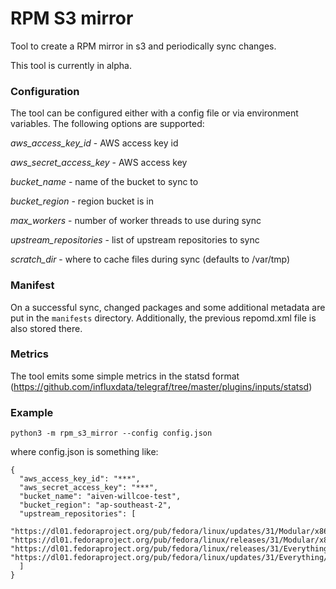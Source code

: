 # RPM S3 mirror

Tool to create a RPM mirror in s3 and periodically sync changes.

This tool is currently in alpha.

### Configuration

The tool can be configured either with a config file or via environment variables. The following options are supported:

*aws_access_key_id* - AWS access key id 

*aws_secret_access_key* - AWS access key

*bucket_name* - name of the bucket to sync to

*bucket_region* - region bucket is in

*max_workers* - number of worker threads to use during sync

*upstream_repositories* - list of upstream repositories to sync

*scratch_dir* - where to cache files during sync (defaults to /var/tmp)

### Manifest

On a successful sync, changed packages and some additional metadata are put in the `manifests` directory. Additionally, the previous repomd.xml file is also stored there.

### Metrics

The tool emits some simple metrics in the statsd format (https://github.com/influxdata/telegraf/tree/master/plugins/inputs/statsd)

### Example

```
python3 -m rpm_s3_mirror --config config.json
```

where config.json is something like:
```
{
  "aws_access_key_id": "***",
  "aws_secret_access_key": "***",
  "bucket_name": "aiven-willcoe-test",
  "bucket_region": "ap-southeast-2",
  "upstream_repositories": [
    "https://dl01.fedoraproject.org/pub/fedora/linux/updates/31/Modular/x86_64/", "https://dl01.fedoraproject.org/pub/fedora/linux/releases/31/Modular/x86_64/os/", "https://dl01.fedoraproject.org/pub/fedora/linux/releases/31/Everything/x86_64/os/", "https://dl01.fedoraproject.org/pub/fedora/linux/updates/31/Everything/x86_64/"
  ]
}
```
